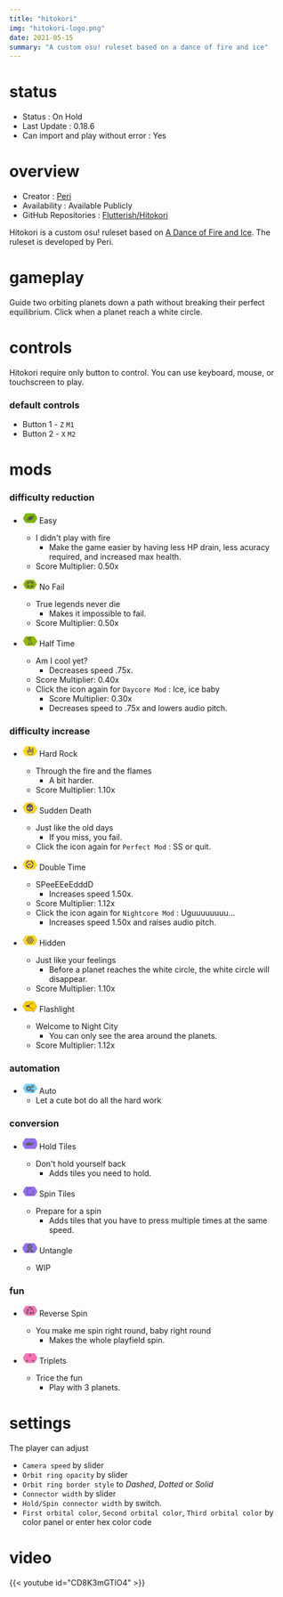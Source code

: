 ```yaml
---
title: "hitokori"
img: "hitokori-logo.png"
date: 2021-05-15
summary: "A custom osu! ruleset based on a dance of fire and ice"
---
```


# status

- Status : On Hold
- Last Update : 0.18.6
- Can import and play without error : Yes

# overview

- Creator : [Peri](https://github.com/Flutterish)
- Availability : Available Publicly
- GitHub Repositories : [Flutterish/Hitokori](https://github.com/Flutterish/Hitokori)

Hitokori is a custom osu! ruleset based on [A Dance of Fire and Ice](https://7thbe.at/#adofai). The ruleset is developed by Peri.

# gameplay

Guide two orbiting planets down a path without breaking their perfect equilibrium. Click when a planet reach a white circle.

# controls

Hitokori require only button to control. You can use keyboard, mouse, or touchscreen to play.

### default controls

- Button 1 - `Z` `M1`
- Button 2 - `X` `M2`

# mods

### difficulty reduction

- ![Easy Icon](mod-icon/easy-mod.png) Easy
  - I didn't play with fire
    - Make the game easier by having less HP drain, less acuracy required, and increased max health.
  - Score Multiplier: 0.50x

- ![No Fail Icon](mod-icon/no-fail-mod.png) No Fail
  - True legends never die
    - Makes it impossible to fail.
  - Score Multiplier: 0.50x

- ![Half Time Icon](mod-icon/half-time-mod.png) Half Time
  - Am I cool yet?
    - Decreases speed .75x.
  - Score Multiplier: 0.40x
  - Click the icon again for `Daycore Mod` : Ice, ice baby
    - Score Multiplier: 0.30x
    - Decreases speed to .75x and lowers audio pitch.

### difficulty increase

- ![Hard Rock Icon](mod-icon/hard-rock-mod.png) Hard Rock
  - Through the fire and the flames
    - A bit harder.
  - Score Multiplier: 1.10x

- ![Sudden Death Icon](mod-icon/sudden-death-mod.png) Sudden Death
  - Just like the old days
    - If you miss, you fail.
  - Click the icon again for `Perfect Mod` : SS or quit.

- ![Double Time Icon](mod-icon/double-time-mod.png) Double Time
  - SPeeEEeEdddD
    - Increases speed 1.50x.
  - Score Multiplier: 1.12x
  - Click the icon again for `Nightcore Mod` : Uguuuuuuuu...
    - Increases speed 1.50x and raises audio pitch.

- ![Hidden Icon](mod-icon/hidden-mod.png) Hidden
  - Just like your feelings
    - Before a planet reaches the white circle, the white circle will disappear.
  - Score Multiplier: 1.10x

- ![Flashlight Icon](mod-icon/flashlight-mod.png) Flashlight
  - Welcome to Night City
    - You can only see the area around the planets.
  - Score Multiplier: 1.12x

### automation

- ![Auto Icon](mod-icon/auto-mod.png) Auto
  - Let a cute bot do all the hard work

### conversion

- ![Hold Tiles Icon](mod-icon/hold-tiles-mod.png) Hold Tiles
  - Don't hold yourself back
    - Adds tiles you need to hold.

- ![Spin Tiles Icon](mod-icon/spin-tiles-mod.png) Spin Tiles
  - Prepare for a spin
    - Adds tiles that you have to press multiple times at the same speed.

- ![Untangle Icon](mod-icon/untangle-mod.png) Untangle
  - WIP

### fun

- ![Reverse Spin Icon](mod-icon/reverse-spin-mod.png) Reverse Spin
  - You make me spin right round, baby right round
    - Makes the whole playfield spin.

- ![Triplets Icon](mod-icon/triplets-mod.png) Triplets
  - Trice the fun
    - Play with 3 planets.

# settings

The player can adjust

- `Camera speed` by slider
- `Orbit ring opacity` by slider
- `Orbit ring border style` to *Dashed*, *Dotted* or *Solid*
- `Connector width` by slider
- `Hold/Spin connector width` by switch.
- `First orbital color`, `Second orbital color`, `Third orbital color` by color panel or enter hex color code

# video

{{< youtube id="CD8K3mGTlO4" >}}
